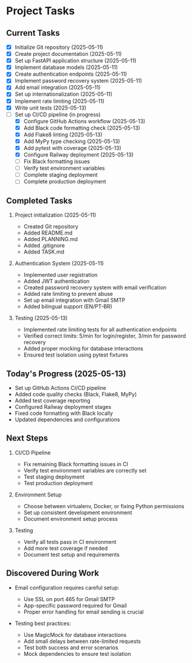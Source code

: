 # Project Tasks

## Current Tasks
- [x] Initialize Git repository (2025-05-11)
- [x] Create project documentation (2025-05-11)
- [x] Set up FastAPI application structure (2025-05-11)
- [x] Implement database models (2025-05-11)
- [x] Create authentication endpoints (2025-05-11)
- [x] Implement password recovery system (2025-05-11)
- [x] Add email integration (2025-05-11)
- [x] Set up internationalization (2025-05-11)
- [x] Implement rate limiting (2025-05-11)
- [x] Write unit tests (2025-05-13)
- [ ] Set up CI/CD pipeline (in progress)
  - [x] Configure GitHub Actions workflow (2025-05-13)
  - [x] Add Black code formatting check (2025-05-13)
  - [x] Add Flake8 linting (2025-05-13)
  - [x] Add MyPy type checking (2025-05-13)
  - [x] Add pytest with coverage (2025-05-13)
  - [x] Configure Railway deployment (2025-05-13)
  - [ ] Fix Black formatting issues
  - [ ] Verify test environment variables
  - [ ] Complete staging deployment
  - [ ] Complete production deployment

## Completed Tasks
1. Project initialization (2025-05-11)
   - Created Git repository
   - Added README.md
   - Added PLANNING.md
   - Added .gitignore
   - Added TASK.md

2. Authentication System (2025-05-11)
   - Implemented user registration
   - Added JWT authentication
   - Created password recovery system with email verification
   - Added rate limiting to prevent abuse
   - Set up email integration with Gmail SMTP
   - Added bilingual support (EN/PT-BR)

3. Testing (2025-05-13)
   - Implemented rate limiting tests for all authentication endpoints
   - Verified correct limits: 5/min for login/register, 3/min for password recovery
   - Added proper mocking for database interactions
   - Ensured test isolation using pytest fixtures

## Today's Progress (2025-05-13)
- Set up GitHub Actions CI/CD pipeline
- Added code quality checks (Black, Flake8, MyPy)
- Added test coverage reporting
- Configured Railway deployment stages
- Fixed code formatting with Black locally
- Updated dependencies and configurations

## Next Steps
1. CI/CD Pipeline
   - Fix remaining Black formatting issues in CI
   - Verify test environment variables are correctly set
   - Test staging deployment
   - Test production deployment

2. Environment Setup
   - Choose between virtualenv, Docker, or fixing Python permissions
   - Set up consistent development environment
   - Document environment setup process

3. Testing
   - Verify all tests pass in CI environment
   - Add more test coverage if needed
   - Document test setup and requirements

## Discovered During Work
- Email configuration requires careful setup:
  - Use SSL on port 465 for Gmail SMTP
  - App-specific password required for Gmail
  - Proper error handling for email sending is crucial

- Testing best practices:
  - Use MagicMock for database interactions
  - Add small delays between rate-limited requests
  - Test both success and error scenarios
  - Mock dependencies to ensure test isolation
